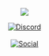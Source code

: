 <p align="center">
    <img src="https://i.imgur.com/74dUv88.png"></a>
</p>

<p align="center">
    <a href="https://discordapp.com/users/814679430202130473">
    <img alt="Discord" src="https://img.shields.io/badge/Discord-HellSec%230001-0d1117?style=for-the-badge&logo=discord&logoColor=0d1117&logoWidth=20&labelColor=000'"></a> 
    <br><br>
    <a href="https://github.com/rpie/">
    <img alt="Social" src="https://img.shields.io/github/followers/rpie?style=for-the-badge&color=0d1117&label=Follow%20Me&logoColor=0d1117&logo=github"></a>  
</p>

</pre>
